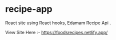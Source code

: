 # recipe-app
React site using React hooks, Edamam Recipe Api .

View Site Here :- https://foodsrecipes.netlify.app/

